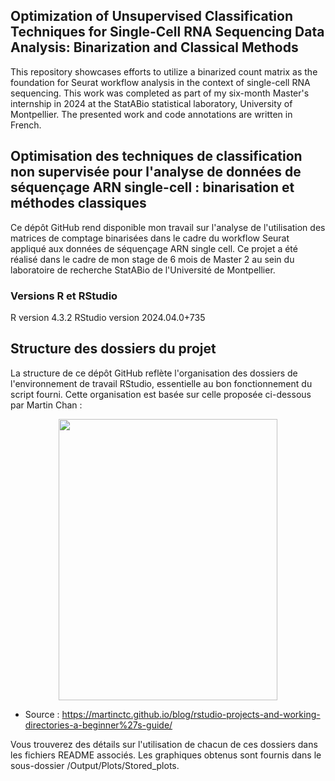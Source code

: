 ## Optimization of Unsupervised Classification Techniques for Single-Cell RNA Sequencing Data Analysis: Binarization and Classical Methods

This repository showcases efforts to utilize a binarized count matrix as the foundation for Seurat workflow analysis in the context of single-cell RNA sequencing. This work was completed as part of my six-month Master's internship in 2024 at the StatABio statistical laboratory, University of Montpellier. The presented work and code annotations are written in French.

## Optimisation des techniques de classification non supervisée pour l'analyse de données de séquençage ARN single-cell : binarisation et méthodes classiques

Ce dépôt GitHub rend disponible mon travail sur l'analyse de l'utilisation des matrices de comptage binarisées dans le cadre du workflow Seurat appliqué aux données de séquençage ARN single cell. Ce projet a été réalisé dans le cadre de mon stage de 6 mois de Master 2 au sein du laboratoire de recherche StatABio de l'Université de Montpellier.

### Versions R et RStudio

R version 4.3.2
RStudio version 2024.04.0+735

## Structure des dossiers du projet 

La structure de ce dépôt GitHub reflète l'organisation des dossiers de l'environnement de travail RStudio, essentielle au bon fonctionnement du script fourni. 
Cette organisation est basée sur celle proposée ci-dessous par Martin Chan :

<p align="center"><img src="https://raw.githubusercontent.com/martinctc/blog/master/images/RPROJECT_2000dpi.png" width="350" height="450"/>

- Source : https://martinctc.github.io/blog/rstudio-projects-and-working-directories-a-beginner%27s-guide/ 

Vous trouverez des détails sur l'utilisation de chacun de ces dossiers dans les fichiers README associés. Les graphiques obtenus sont fournis dans le sous-dossier /Output/Plots/Stored_plots.
